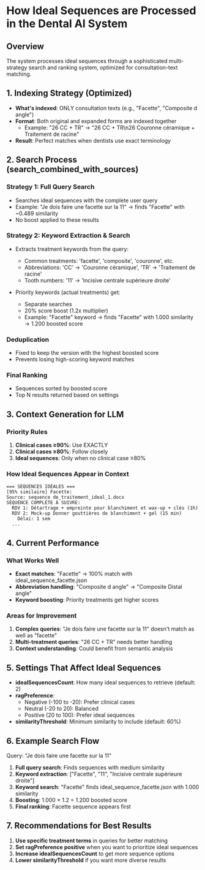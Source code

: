 # How Ideal Sequences are Processed in the Dental AI System

## Overview
The system processes ideal sequences through a sophisticated multi-strategy search and ranking system, optimized for consultation-text matching.

## 1. Indexing Strategy (Optimized)
- **What's indexed**: ONLY consultation texts (e.g., "Facette", "Composite d angle")
- **Format**: Both original and expanded forms are indexed together
  - Example: "26 CC + TR" → "26 CC + TR\n26 Couronne céramique + Traitement de racine"
- **Result**: Perfect matches when dentists use exact terminology

## 2. Search Process (search_combined_with_sources)

### Strategy 1: Full Query Search
- Searches ideal sequences with the complete user query
- Example: "Je dois faire une facette sur la 11" → finds "Facette" with ~0.489 similarity
- No boost applied to these results

### Strategy 2: Keyword Extraction & Search
- Extracts treatment keywords from the query:
  - Common treatments: 'facette', 'composite', 'couronne', etc.
  - Abbreviations: 'CC' → 'Couronne céramique', 'TR' → 'Traitement de racine'
  - Tooth numbers: '11' → 'Incisive centrale supérieure droite'
  
- Priority keywords (actual treatments) get:
  - Separate searches
  - 20% score boost (1.2x multiplier)
  - Example: "Facette" keyword → finds "Facette" with 1.000 similarity → 1.200 boosted score

### Deduplication
- Fixed to keep the version with the highest boosted score
- Prevents losing high-scoring keyword matches

### Final Ranking
- Sequences sorted by boosted score
- Top N results returned based on settings

## 3. Context Generation for LLM

### Priority Rules
1. **Clinical cases ≥90%**: Use EXACTLY
2. **Clinical cases ≥80%**: Follow closely  
3. **Ideal sequences**: Only when no clinical case ≥80%

### How Ideal Sequences Appear in Context
```
=== SÉQUENCES IDÉALES ===
[95% similaire] Facette:
Source: sequence de_traitement_ideal_1.docx
SÉQUENCE COMPLÈTE À SUIVRE:
  RDV 1: Détartrage + empreinte pour blanchiment et wax-up + clés (1h)
  RDV 2: Mock-up Donner gouttières de blanchiment + gel (15 min)
    Délai: 1 sem
  ...
```

## 4. Current Performance

### What Works Well
- **Exact matches**: "Facette" → 100% match with ideal_sequence_facette.json
- **Abbreviation handling**: "Composite d angle" → "Composite Distal angle"
- **Keyword boosting**: Priority treatments get higher scores

### Areas for Improvement
1. **Complex queries**: "Je dois faire une facette sur la 11" doesn't match as well as "facette"
2. **Multi-treatment queries**: "26 CC + TR" needs better handling
3. **Context understanding**: Could benefit from semantic analysis

## 5. Settings That Affect Ideal Sequences

- **idealSequencesCount**: How many ideal sequences to retrieve (default: 2)
- **ragPreference**: 
  - Negative (-100 to -20): Prefer clinical cases
  - Neutral (-20 to 20): Balanced
  - Positive (20 to 100): Prefer ideal sequences
- **similarityThreshold**: Minimum similarity to include (default: 60%)

## 6. Example Search Flow

Query: "Je dois faire une facette sur la 11"

1. **Full query search**: Finds sequences with medium similarity
2. **Keyword extraction**: ["Facette", "11", "Incisive centrale supérieure droite"]
3. **Keyword search**: "Facette" finds ideal_sequence_facette.json with 1.000 similarity
4. **Boosting**: 1.000 × 1.2 = 1.200 boosted score
5. **Final ranking**: Facette sequence appears first

## 7. Recommendations for Best Results

1. **Use specific treatment terms** in queries for better matching
2. **Set ragPreference positive** when you want to prioritize ideal sequences
3. **Increase idealSequencesCount** to get more sequence options
4. **Lower similarityThreshold** if you want more diverse results